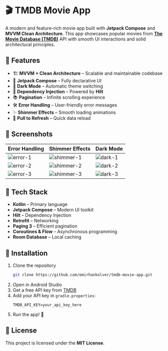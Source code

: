 # 🎬 TMDB Movie App

A modern and feature-rich movie app built with **Jetpack Compose** and **MVVM Clean Architecture**.
This app showcases popular movies from **[The Movie Database (TMDB)](https://www.themoviedb.org/)**
API with smooth UI interactions and solid architectural principles.

## 🚀 Features

- 🏗 **MVVM + Clean Architecture** – Scalable and maintainable codebase
- 🧩 **Jetpack Compose** – Fully declarative UI
- 🌙 **Dark Mode** – Automatic theme switching
- 💉 **Dependency Injection** – Powered by **Hilt**
- 📚 **Pagination** – Infinite scrolling experience
- 🛠 **Error Handling** – User-friendly error messages
- ✨ **Shimmer Effects** – Smooth loading animations
- 🔄 **Pull to Refresh** – Quick data reload

## 📸 Screenshots

| Error Handling                                                                              | Shimmer Effects                                                                               | Dark Mode                                                                                  |
|---------------------------------------------------------------------------------------------|-----------------------------------------------------------------------------------------------|--------------------------------------------------------------------------------------------|
| ![error-1](https://github.com/user-attachments/assets/e895bcb4-e8a9-4bc3-99e2-96d8704a2714) | ![shimmer-1](https://github.com/user-attachments/assets/bdb5b864-7c05-4379-b69d-b0fce1bd112d) | ![dark-1](https://github.com/user-attachments/assets/d40685c5-4652-4743-97c3-c0bdebadc68e) |
| ![error-2](https://github.com/user-attachments/assets/58f9afc3-0267-4f63-bfcb-4060bdf8e721) | ![shimmer-2](https://github.com/user-attachments/assets/bda0b96b-82c3-4675-b9e1-32722e4b10e5) | ![dark-2](https://github.com/user-attachments/assets/37a9c99b-30e0-46d8-89bd-eaa2cc7b73b9) |
| ![error-3](https://github.com/user-attachments/assets/1a2d80d0-6a71-4fbb-8d50-e507c79e91ef) | ![shimmer-3](https://github.com/user-attachments/assets/d3310306-6fec-45f8-b2b8-c1af5d5390f7) | ![dark-3](https://github.com/user-attachments/assets/5f48238b-7ca7-4d2d-9579-cfdab1d6777a) |

## 🔧 Tech Stack

- **Kotlin** – Primary language
- **Jetpack Compose** – Modern UI toolkit
- **Hilt** – Dependency Injection
- **Retrofit** – Networking
- **Paging 3** – Efficient pagination
- **Coroutines & Flow** – Asynchronous programming
- **Room Database** – Local caching

## 🚀 Installation

1. Clone the repository
   ```sh
   git clone https://github.com/emirhankolver/tmdb-movie-app.git
   ```
2. Open in Android Studio
3. Get a free API key from [TMDB](https://www.themoviedb.org/)
4. Add your API key in `gradle.properties`:
   ```
   TMDB_API_KEY=your_api_key_here
   ```
5. Run the app! 🎉

## 📜 License

This project is licensed under the **MIT License**.

